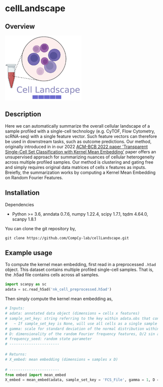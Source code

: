 # cellLandscape

## Overview

<p>
  <img src="overview.png" width=50% height=50% />
</p>

## Description
Here we can automatically summarize the overall cellular landscape of a sample profiled with a single-cell technology (e.g. CyTOF, Flow Cytometry, scRNA-seq) with a single feature vector. Such feature vectors can therefore be used in downstream tasks, such as outcome predictions. Our method, originally introduced in in our 2022 [ACM-BCB 2022 paper 'Transparent Single-Cell Set Classification with Kernel Mean Embedding'](https://dl.acm.org/doi/10.1145/3535508.3545538) paper offers an unsupervised approach for summarizing nuances of cellular heterogeneity across multiple profiled samples. Our method is clustering and gating free and simply requires original data matrices of cells x features as inputs. Breiefly, the summarization works by computing a Kernel Mean Embedding on Random Fourier Features. 

## Installation
Dependencies 
* Python >= 3.6, anndata 0.7.6, numpy 1.22.4, scipy 1.7.1, tqdm 4.64.0, scanpy 1.8.1

You can clone the git repository by, 

```
git clone https://github.com/CompCy-lab/cellLandscape.git
```

## Example usage
To compute the kernel mean embedding, first read in a preprocessed `.h5ad` object. This dataset contains multiple profiled single-cell samples. That is, the .h5ad file contains cells across all samples.

```python
import scanpy as sc
adata = sc.read_h5ad('nk_cell_preprocessed.h5ad')
```
Then simply compute the kernel mean embedding as,

```python
# Inputs:
# adata: annotated data object (dimensions = cells x features)
# sample_set_key: string referring to the key within adata.obs that contains the samples to compute the embedding
#   ~ If sample_set_key is None, will use all cells as a single sample 
# gamma: scale for standard deviation of the normal distribution within random Fourier frequency feature computation  
# D: dimensionality of the random Fourier frequency features, D/2 sin and D/2 cos basis 
# frequency_seed: random state parameter 
# -----------------------
    
# Returns:
# X_embed: mean embedding (dimensions = samples x D)

# -----------------------
from embed import mean_embed
X_embed = mean_embed(adata, sample_set_key = 'FCS_File', gamma = 1, D = 2000, frequency_seed = 0)
```
